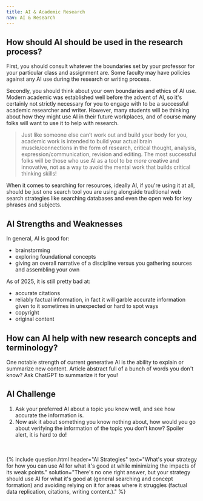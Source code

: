 ```yaml
---
title: AI & Academic Research
nav: AI & Research
---
```

## How should AI should be used in the research process?

First, you should consult whatever the boundaries set by your professor for your particular class and assignment are. Some faculty may have policies against any AI use during the research or writing process. 

Secondly, you should think about your own boundaries and ethics of AI use. Modern academic was established well before the advent of AI, so it's certainly not strictly necessary for you to engage with to be a successful academic researcher and writer. However, many students will be thinking about how they might use AI in their future workplaces, and of course many folks will want to use it to help with research.

> Just like someone else can’t work out and build your body for you, academic work is intended to build your actual brain muscle/connections in the form of research, critical thought, analysis, expression/communication, revision and editing. The most successful folks will be those who use AI as a tool to be _more_ creative and innovative, not as a way to avoid the mental work that builds critical thinking skills!

When it comes to searching for resources, ideally AI, if you're using it at all, should be just one search tool you are using alongside traditional web search strategies like searching databases and even the open web for key phrases and subjects. 

## AI Strengths and Weaknesses

In general, AI is good for: 
- brainstorming
- exploring foundational concepts
- giving an overall narrative of a discipline versus you gathering sources and assembling your own

As of 2025, it is still pretty bad at:
- accurate citations
- reliably factual information, in fact it will garble accurate information given to it sometimes in unexpected or hard to spot ways
- copyright
- original content 

## How can AI help with new research concepts and terminology?

One notable strength of current generative AI is the ability to explain or summarize new content. Article abstract full of a bunch of words you don't know? Ask ChatGPT to summarize it for you!


## AI Challenge 

1. Ask your preferred AI about a topic you know well, and see how accurate the information is. 
1. Now ask it about something you know nothing about, how would you go about verifying the information of the topic you don’t know? Spoiler alert, it is hard to do! 
<br>
<br>
{% include question.html header="AI Strategies" text="What's your strategy for how you can use AI for what it's good at while minimizing the impacts of its weak points." solution="There's no one right answer, but your strategy should use AI for what it's good at (general searching and concept formation) and avoiding relying on it for areas where it struggles (factual data replication, citations, writing content.)." %}
